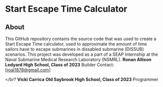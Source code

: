 # Start Escape Time Calculator
## About
This GitHub repository contains the source code that was used to create a Start Escape Time calculator, used to approximate the amount of time sailors have to escape submarines in dissabled submarine (DISSUB) scenarios. This project was developed as a part of a SEAP internship at the Naval Submarine Medical Research Laboratory (NSMRL). 
**Ronan Allison**
**Ledyard High School, Class of 2023**
Builder
Contact: [roal1878@gmail.com]

</br?
**Vicki Carrica**
**Old Saybrook High School, Class of 2023**
Programmer



